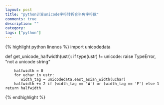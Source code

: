 ```yaml
---
layout: post
title: "python计算unicode字符转折合半角字符数"
comments: true
description: ""
category:
tags: ["python"]
---
```


{% highlight python linenos %}
import unicodedata

def get_unicode_halfwidth(ustr):
    if type(ustr) != unicode:
        raise TypeError, "not a unicode string"

        halfwidth = 0
        for uchar in ustr:
           width_tag = unicodedata.east_asian_width(uchar)
        halfwidth += 2 if (width_tag == 'W') or (width_tag == 'F') else 1
    return halfwidth
{% endhighlight %}
